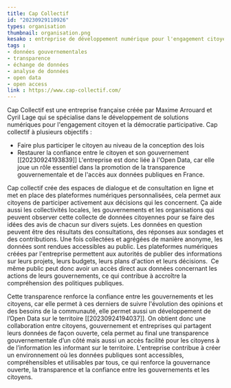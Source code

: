 ```yaml
---
title: Cap Collectif
id: "20230929110926"
types: organisation
thumbnail: organisation.png
kesako : entreprise de développement numérique pour l'engagement citoyen et la démocratie participative
tags :
- données gouvernementales
- transparence
- échange de données
- analyse de données
- open data
- open access
link : https://www.cap-collectif.com/
---
```

Cap Collectif est une entreprise française créée par Maxime Arrouard et Cyril Lage qui se spécialise dans le développement de solutions numériques pour l'engagement citoyen et la démocratie participative. Cap collectif à plusieurs objectifs : 
- Faire plus participer le citoyen au niveau de la conception des lois
- Restaurer la confiance entre le citoyen et son gouvernement [[20230924193839]]
L'entreprise est donc liée à l'Open Data, car elle joue un rôle essentiel dans la promotion de la transparence gouvernementale et de l'accès aux données publiques en France. 

Cap collectif crée des espaces de dialogue et de consultation en ligne et met en place des plateformes numériques personnalisées, cela permet aux citoyens de participer activement aux décisions qui les concernent. Ça aide aussi les collectivités locales, les gouvernements et les organisations qui peuvent observer cette collecte de données citoyennes pour se faire des idées des avis de chacun sur divers sujets. Les données en question peuvent être des résultats des consultations, des réponses aux sondages et des contributions. Une fois collectées et agrégées de manière anonyme, les données sont rendues accessibles au public. Les plateformes numériques créées par l'entreprise permettent aux autorités de publier des informations sur leurs projets, leurs budgets, leurs plans d'action et leurs décisions.  Ce même public peut donc avoir un accès direct aux données concernant les actions de leurs gouvernements, ce qui contribue à accroître la compréhension des politiques publiques.

Cette transparence renforce la confiance entre les gouvernements et les citoyens, car elle permet à ces derniers de suivre l'évolution des opinions et des besoins de la communauté, elle permet aussi un développement de l’Open Data sur le territoire [[20230924194037]]. On obtient donc une collaboration entre citoyens, gouvernement et entreprises qui partagent leurs données de façon ouverte, cela permet au final une transparence gouvernementale d’un côté mais aussi un accès facilité pour les citoyens à de l’information les informant sur le territoire. L'entreprise contribue à créer un environnement où les données publiques sont accessibles, compréhensibles et utilisables par tous, ce qui renforce la gouvernance ouverte, la transparence et la confiance entre les gouvernements et les citoyens.